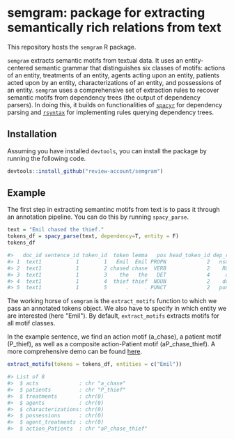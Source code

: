 # semgram: package for extracting semantically rich relations from text

This repository hosts the ```semgram``` R package.

`semgram` extracts semantic motifs from textual data. It uses an entity-centered semantic grammar that distinguishes six classes of motifs: actions of an entity, treatments of an entity, agents acting upon an entity, patients acted upon by an entity, characterizations of an entity, and possessions of an entity. `semgram` uses a comprehensive set of extraction rules to recover semantic motifs from dependency trees (the output of dependency parsers). In doing this, it builds on functionalities of [`spacyr`](https://cran.r-project.org/web/packages/spacyr/index.html) for dependency parsing and [`rsyntax`](https://github.com/vanatteveldt/rsyntax) for implementing rules querying dependency trees.

## Installation

Assuming you have installed `devtools`, you can install the package by running the following code.

```R
devtools::install_github("review-account/semgram")
```

## Example

The first step in extracting semantinc motifs from text is to pass it through an annotation pipeline. You can do this by running `spacy_parse`.

```R
text = "Emil chased the thief."
tokens_df = spacy_parse(text, dependency=T, entity = F)
tokens_df

#>   doc_id sentence_id token_id  token lemma   pos head_token_id dep_rel
#> 1  text1           1        1   Emil  Emil PROPN             2   nsubj
#> 2  text1           1        2 chased chase  VERB             2    ROOT
#> 3  text1           1        3    the   the   DET             4     det
#> 4  text1           1        4  thief thief  NOUN             2    dobj
#> 5  text1           1        5      .     . PUNCT             2   punct

```

The working horse of `semgram` is the `extract_motifs` function to which we pass an annotated tokens object. We also have to specify in which entity we are interested (here "Emil"). By default, `extract_motifs` extracts motifs for all motif classes. 

In the example sentence, we find an action motif (a_chase), a patient motif (P_thief), as well as a composite action-Patient motif (aP_chase_thief). A more comprehensive demo can be found [here](https://htmlpreview.github.io/?https://github.com/review-account/semgram/blob/master/semgram_demo.html).

```R
extract_motifs(tokens = tokens_df, entities = c("Emil"))

#> List of 8
#>  $ acts             : chr "a_chase"
#>  $ patients         : chr "P_thief"
#>  $ treatments       : chr(0) 
#>  $ agents           : chr(0) 
#>  $ characterizations: chr(0) 
#>  $ possessions      : chr(0) 
#>  $ agent_treatments : chr(0) 
#>  $ action_Patients  : chr "aP_chase_thief"

```
